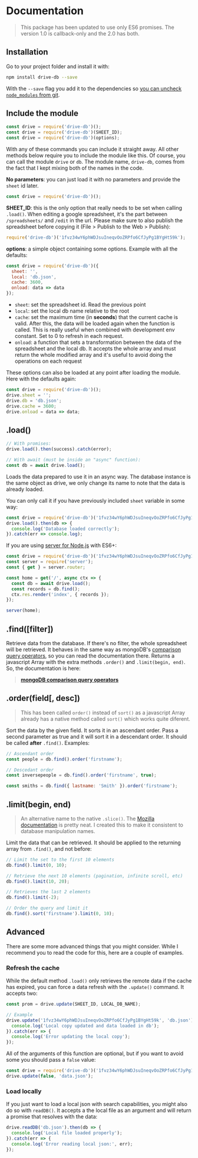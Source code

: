 # Documentation

> This package has been updated to use only ES6 promises. The version 1.0 is callback-only and the 2.0 has both.


## Installation

Go to your project folder and install it with:

```bash
npm install drive-db --save
```

With the `--save` flag you add it to the dependencies so [you can uncheck `node_modules` from git](http://stackoverflow.com/a/19416403/938236).



## Include the module

```js
const drive = require('drive-db')();
const drive = require('drive-db')(SHEET_ID);
const drive = require('drive-db')(options);
```

With any of these commands you can include it straight away. All other methods below require you to include the module like this. Of course, you can call the module `drive` or `db`. The module name, `drive-db`, comes from the fact that I kept mixing both of the names in the code.

**No parameters**: you can just load it with no parameters and provide the `sheet` id later.

```js
const drive = require('drive-db')();
```

**SHEET_ID**: this is the only option that really needs to be set when calling `.load()`. When editing a google spreadsheet, it's the part between `/spreadsheets/` and `/edit` in the url. Please make sure to also publish the spreadsheet before copying it (File > Publish to the Web > Publish):

```js
require('drive-db')('1fvz34wY6phWDJsuIneqvOoZRPfo6CfJyPg1BYgHt59k');
```

**options**: a simple object containing some options. Example with all the defaults:

```js
const drive = require('drive-db')({
  sheet: '',
  local: 'db.json',
  cache: 3600,
  onload: data => data
});
```

- `sheet`: set the spreadsheet id. Read the previous point
- `local`: set the local db name relative to the root
- `cache`: set the maximum time (in **seconds**) that the current cache is valid. After this, the data will be loaded again when the function is called. This is really useful when combined with development env constant. Set to 0 to refresh in each request.
- `onload`: a function that sets a transformation between the data of the spreadsheet and the local db. It accepts the whole array and must return the whole modified array and it's useful to avoid doing the operations on each request

These options can also be loaded at any point after loading the module. Here with the defaults again:

```js
const drive = require('drive-db')();
drive.sheet = '';
drive.db = 'db.json';
drive.cache = 3600;
drive.onload = data => data;
```


## .load()

```js
// With promises:
drive.load().then(success).catch(error);

// With await (must be inside an "async" function):
const db = await drive.load();
```

Loads the data prepared to use it in an async way. The database instance is the same object as drive, we only change its name to note that the data is already loaded.

You can only call it if you have previously included `sheet` variable in some way:

```js
const drive = require('drive-db')('1fvz34wY6phWDJsuIneqvOoZRPfo6CfJyPg1BYgHt59k');
drive.load().then(db => {
  console.log('Database loaded correctly');
}).catch(err => console.log);
```

If you are using [server for Node.js](https://serverjs.io/) with ES6+:

```js
const drive = require('drive-db')('1fvz34wY6phWDJsuIneqvOoZRPfo6CfJyPg1BYgHt59k');
const server = require('server');
const { get } = server.router;

const home = get('/', async ctx => {
  const db = await drive.load();
  const records = db.find();
  ctx.res.render('index', { records });
});

server(home);
```



## .find([filter])

Retrieve data from the database. If there's no filter, the whole spreadsheet will be retrieved. It behaves in the same way as mongoDB's [comparison query operators](http://docs.mongodb.org/manual/reference/operator/query-comparison/), so you can read the documentation there. Returns a javascript Array with the extra methods `.order()` and `.limit(begin, end)`. So, the documentation is here:

> **[mongoDB comparison query operators](http://docs.mongodb.org/manual/reference/operator/query-comparison/)**


## .order(field[, desc])

> This has been called `order()` instead of `sort()` as a javascript Array already has a native method called `sort()` which works quite diferent.

Sort the data by the given field. It sorts it in an ascendant order. Pass a second parameter as true and it will sort it in a descendant order. It should be called **after** `.find()`. Examples:

```js
// Ascendant order
const people = db.find().order('firstname');

// Descedant order
const inversepeople = db.find().order('firstname', true);

const smiths = db.find({ lastname: 'Smith' }).order('firstname');
```


## .limit(begin, end)

> An alternative name to the native `.slice()`. The [Mozilla documentation](https://developer.mozilla.org/en/docs/Web/JavaScript/Reference/Global_Objects/Array/slice) is pretty neat. I created this to make it consistent to database manipulation names.

Limit the data that can be retrieved. It should be applied to the returning array from `.find()`, and not before:

```js
// Limit the set to the first 10 elements
db.find().limit(0, 10);

// Retrieve the next 10 elements (pagination, infinite scroll, etc)
db.find().limit(10, 20);

// Retrieves the last 2 elements
db.find().limit(-2);

// Order the query and limit it
db.find().sort('firstname').limit(0, 10);
```


## Advanced

There are some more advanced things that you might consider. While I recommend you to read the code for this, here are a couple of examples.

### Refresh the cache

While the default method `.load()` only retrieves the remote data if the cache has expired, you can force a data refresh with the `.update()` command. It accepts two:

```js
const prom = drive.update(SHEET_ID, LOCAL_DB_NAME);

// Example
drive.update('1fvz34wY6phWDJsuIneqvOoZRPfo6CfJyPg1BYgHt59k', 'db.json').then(db => {
  console.log('Local copy updated and data loaded in db');
}).catch(err => {
  console.log('Error updating the local copy');
});
```

All of the arguments of this function are optional, but if you want to avoid some you should pass a `false` value:

```js
const drive = require('drive-db')('1fvz34wY6phWDJsuIneqvOoZRPfo6CfJyPg1BYgHt59k');
drive.update(false, 'data.json');
```

### Load locally

If you just want to load a local json with search capabilities, you might also do so with `readDB()`. It accepts a the local file as an argument and will return a promise that resolves with the data:

```js
drive.readDB('db.json').then(db => {
  console.log('Local file loaded properly');
}).catch(err => {
  console.log('Error reading local json:', err);
});
```
